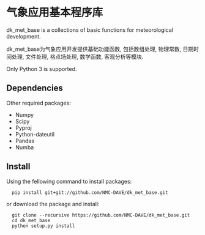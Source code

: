 # 气象应用基本程序库

dk_met_base is a collections of basic functions for meteorological development.

dk_met_base为气象应用开发提供基础功能函数, 包括数组处理, 物理常数, 日期时间处理,
文件处理, 格点场处理, 数学函数, 客观分析等模块.

Only Python 3 is supported.

## Dependencies
Other required packages:

- Numpy
- Scipy
- Pyproj
- Python-dateutil
- Pandas
- Numba

## Install
Using the fellowing command to install packages:
```
  pip install git+git://github.com/NMC-DAVE/dk_met_base.git
```

or download the package and install:
```
  git clone --recursive https://github.com/NMC-DAVE/dk_met_base.git
  cd dk_met_base
  python setup.py install
```
